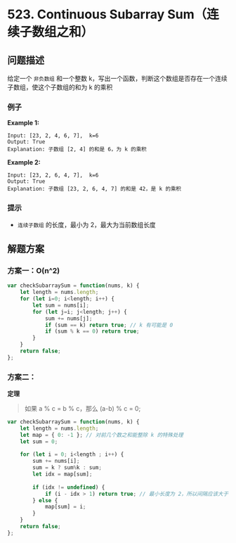 # 523. Continuous Subarray Sum（连续子数组之和）

## 问题描述

给定一个 `非负数组` 和一个整数 k，写出一个函数，判断这个数组是否存在一个连续子数组，使这个子数组的和为 k 的乘积



### 例子

**Example 1:**

```
Input: [23, 2, 4, 6, 7],  k=6
Output: True
Explanation: 子数组 [2, 4] 的和是 6，为 k 的乘积
```

**Example 2:**

```
Input: [23, 2, 6, 4, 7],  k=6
Output: True
Explanation: 子数组 [23, 2, 6, 4, 7] 的和是 42，是 k 的乘积
```



### 提示

- `连续子数组` 的长度，最小为 2，最大为当前数组长度

## 解题方案

### 方案一：O(n^2)

```js
var checkSubarraySum = function(nums, k) {
    let length = nums.length;
    for (let i=0; i<length; i++) {
        let sum = nums[i];
        for (let j=i; j<length; j++) {
            sum += nums[j];
            if (sum == k) return true; // k 有可能是 0
            if (sum % k == 0) return true;
        }
    }
    return false;
};
```



### 方案二：

**定理**

> 如果 a % c = b % c，那么 (a-b) % c = 0;

```js
var checkSubarraySum = function(nums, k) {
    let length = nums.length;
    let map = { 0: -1 }; // 对前几个数之和能整除 k 的特殊处理
    let sum = 0;
    
    for (let i = 0; i<length ; i++) {
        sum += nums[i];
        sum = k ? sum%k : sum;
        let idx = map[sum];
        
        if (idx != undefined) {
            if (i - idx > 1) return true; // 最小长度为 2，所以间隔应该大于 1
        } else {
            map[sum] = i;
        }
    }
    return false;
};
```

